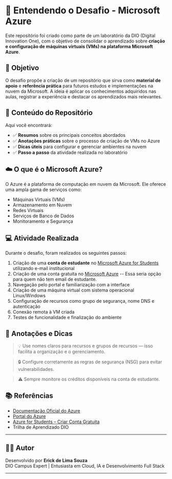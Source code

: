 # 🚀 Entendendo o Desafio - Microsoft Azure

Este repositório foi criado como parte de um laboratório da DIO (Digital Innovation One), com o objetivo de consolidar o aprendizado sobre **criação e configuração de máquinas virtuais (VMs) na plataforma Microsoft Azure**.

## 📌 Objetivo

O desafio propõe a criação de um repositório que sirva como **material de apoio** e **referência prática** para futuros estudos e implementações na nuvem da Microsoft. A ideia é aplicar os conhecimentos adquiridos nas aulas, registrar a experiência e destacar os aprendizados mais relevantes.

## 🧠 Conteúdo do Repositório

Aqui você encontrará:

- ✅ **Resumos** sobre os principais conceitos abordados
- ✅ **Anotações práticas** sobre o processo de criação de VMs no Azure
- ✅ **Dicas úteis** para configurar e gerenciar ambientes na nuvem
- ✅ **Passo a passo** da atividade realizada no laboratório

## ☁️ O que é o Microsoft Azure?

O Azure é a plataforma de computação em nuvem da Microsoft. Ele oferece uma ampla gama de serviços como:

- Máquinas Virtuais (VMs)
- Armazenamento em Nuvem
- Redes Virtuais
- Serviços de Banco de Dados
- Monitoramento e Segurança

## 💻 Atividade Realizada

Durante o desafio, foram realizados os seguintes passos:

1. Criação de uma **conta de estudante** no [Microsoft Azure for Students](https://azure.microsoft.com/pt-br/free/students/) utilizando e-mail institucional
2. Criação de uma conta gratuita no [Microsoft Azure](https://azure.microsoft.com/) -- Essa seria opção para quem não tem email de estudante.
3. Navegação pelo portal e familiarização com a interface
4. Criação de uma máquina virtual com sistema operacional Linux/Windows
5. Configuração de recursos como grupo de segurança, nome DNS e autenticação
6. Conexão remota à VM criada
7. Testes de funcionalidade e finalização do ambiente

## 📝 Anotações e Dicas

> 💡 Use nomes claros para recursos e grupos de recursos — isso facilita a organização e o gerenciamento.

> 🔒 Configure corretamente as regras de segurança (NSG) para evitar vulnerabilidades.

> ⚠️ Sempre monitore os créditos disponíveis na conta de estudante.

## 📚 Referências

- [Documentação Oficial do Azure](https://learn.microsoft.com/azure)
- [Portal do Azure](https://portal.azure.com/)
- [Azure for Students – Criar Conta Gratuita](https://azure.microsoft.com/pt-br/free/students/)
- Trilha de Aprendizado DIO

---

## 👨‍💻 Autor

Desenvolvido por **Erick de Lima Souza**  
DIO Campus Expert | Entusiasta em Cloud, IA e Desenvolvimento Full Stack

---
